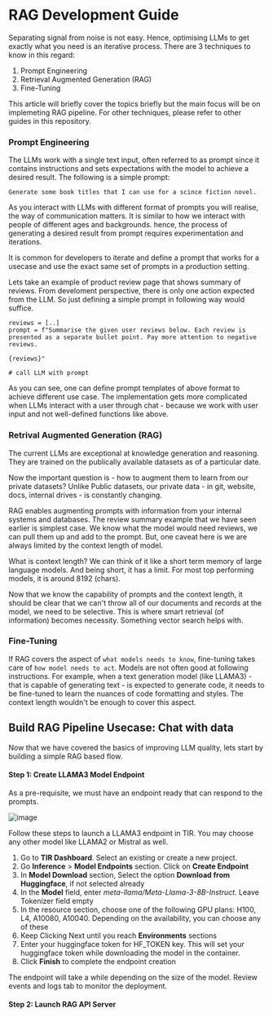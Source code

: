 # RAG Development Guide

Separating signal from noise is not easy. Hence, optimising LLMs to get exactly what you need is an iterative process. There are 3 techniques to know in this regard:
1. Prompt Engineering
2. Retrieval Augmented Generation (RAG)
3. Fine-Tuning

This article will briefly cover the topics briefly but the main focus will be on implemeting RAG pipeline. For other techniques, please refer to other guides in this repository. 

### Prompt Engineering
The LLMs work with a single text input, often referred to as prompt since it contains instructions and sets expectations with the model to achieve a desired result.  The following is a simple prompt:

```
Generate some book titles that I can use for a scince fiction novel. 
```

As you interact with LLMs with different format of prompts you will realise, the way of communication matters. It is similar to how we interact with people of different ages and backgrounds.  hence, the process of generating a desired result from prompt requires experimentation and iterations.

It is common for developers to iterate and define a prompt that works for a usecase and use the exact same set of prompts in a production setting. 

Lets take an example of product review page that shows summary of reviews.  From develoment perspective, there is only one action expected from the LLM. So just defining a simple prompt in following way would suffice. 

```
reviews = [..] 
prompt = f"Summarise the given user reviews below. Each review is presented as a separate bullet point. Pay more attention to negative reviews. 

{reviews}"

# call LLM with prompt 
```

As you can see, one can define prompt templates of above format to achieve different use case. The implementation gets more complicated when LLMs interact with a user through chat - because we work with user input and not well-defined functions like above.  

### Retrival Augmented Generation (RAG)
The current LLMs are exceptional at knowledge generation and reasoning. They are trained on the publically available datasets as of a particular date. 

Now the important question is - how to augment them to learn from our private datasets?  Unlike Public datasets, our private data - in git, website, docs, internal drives - is constantly changing.  

RAG enables augmenting prompts with information from your internal systems and databases. The review summary example that we have seen earlier is simplest case. We know what the model would need reviews, we can pull them up and add to the prompt. But, one caveat here is we are always limited by the context length of model. 

What is context length? We can think of it like a short term memory of large language models. And being short, it has a limit. For most top performing models, it is around 8192 (chars). 

Now that we know the capability of prompts and the context length, it should be clear that we can't throw all of our documents and records at the model, we need to be selective. This is where smart retrieval (of information) becomes necessity. Something vector search helps with.  

### Fine-Tuning 
If RAG covers the aspect of `what models needs to know`, fine-tuning takes care of `how model needs to act`. Models are not often good at following instructions. For example, when a text generation model (like LLAMA3) - that is capable of generating text - is expected to generate code, it needs to be fine-tuned to learn the nuances of code formatting and styles. The context length wouldn't be enough to cover this aspect.  


## Build RAG Pipeline Usecase: Chat with data 
Now that we have covered the basics of improving LLM quality, lets start by building a simple RAG based flow. 


#### Step 1: Create LLAMA3 Model Endpoint 
As a pre-requisite, we must have an endpoint ready that can respond to the prompts. 

![image](https://github.com/mindhash/tir-samples/assets/10277894/ccb6d13c-f9f3-4e45-8a1f-a45dc702cb18)

Follow these steps to launch a LLAMA3 endpoint in TIR. You may choose any other model like LLAMA2 or Mistral as well. 
1. Go to **TIR Dashboard**. Select an existing or create a new project.
2. Go **Inference** > **Model Endpoints** section. Click on **Create Endpoint**
3. In **Model Download** section, Select the option **Download from Huggingface**, if not selected already
4. In the **Model** field, enter *meta-llama/Meta-Llama-3-8B-Instruct*. Leave Tokenizer field empty
5. In the resource section, choose one of the following GPU plans: H100, L4, A10080, A10040. Depending on the availability, you can choose any of these
6. Keep Clicking Next until you reach **Environments** sections
7. Enter your huggingface token for HF_TOKEN key. This will set your huggingface token while downloading the model in the container.
8. Click **Finish** to complete the endpoint creation

The endpoint will take a while depending on the size of the model. Review events and logs tab to monitor the deployment. 

#### Step 2: Launch RAG API Server 

   
